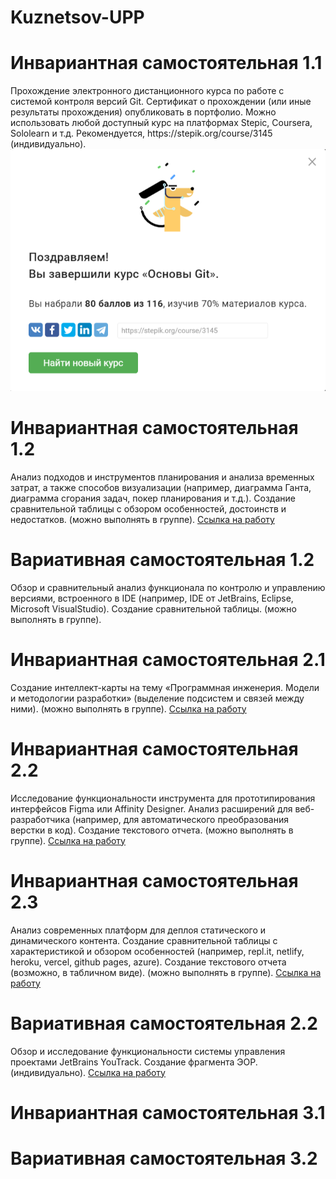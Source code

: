 # Kuznetsov-UPP
<h1>Инвариантная самостоятельная 1.1</h1>
Прохождение электронного дистанционного курса по работе с системой контроля версий Git. Сертификат о прохождении (или иные результаты прохождения) опубликовать в портфолио. Можно использовать любой доступный курс на платформах Stepic, Coursera, Sololearn и т.д. Рекомендуется, https://stepik.org/course/3145 (индивидуально).
<img src="ИСР1.PNG">
<h1>Инвариантная самостоятельная 1.2</h1>  	
Анализ подходов и инструментов планирования и анализа временных затрат, а также способов визуализации (например, диаграмма Ганта, диаграмма сгорания задач, покер планирования и т.д.). Создание сравнительной таблицы с обзором особенностей, достоинств и недостатков. (можно выполнять в группе).
<a href="https://docs.google.com/document/d/1kVDyFpYU5GcAUvKJiuEE0rF1EujizaRto0TniOJq6r0/edit?usp=sharing">Ссылка на работу</a>
<h1>Вариативная самостоятельная 1.2</h1>
Обзор и сравнительный анализ функционала по контролю и управлению версиями, встроенного в IDE (например, IDE от JetBrains, Eclipse, Microsoft VisualStudio). Создание сравнительной таблицы. (можно выполнять в группе).
<h1>Инвариантная самостоятельная 2.1</h1>
Создание интеллект-карты на тему «Программная инженерия. Модели и методологии разработки» (выделение подсистем и связей между ними). (можно выполнять в группе). 
<a href="https://coggle.it/diagram/Yd8tq5tkwkvDxV2p/t/%D0%BA%D1%83%D0%B7%D0%BD%D0%B5%D1%86%D0%BE%D0%B2-%D0%BC-%D1%81-%D0%BC%D0%BE%D0%B4%D0%B5%D0%BB%D0%B8-%D0%B8-%D0%BC%D0%B5%D1%82%D0%BE%D0%B4%D0%BE%D0%BB%D0%BE%D0%B3%D0%B8%D0%B8/4a3a3865487f6f73fcaed909aba3af3d96a27c53a23386c27e7170ae9c2eed7a">Ссылка на работу</a>
<h1>Инвариантная самостоятельная 2.2</h1>
Исследование функциональности инструмента для прототипирования интерфейсов Figma или Affinity Designer. Анализ расширений для веб-разработчика (например, для автоматического преобразования верстки в код). Создание текстового отчета. (можно выполнять в группе).
<a href="https://docs.google.com/document/d/129cMNsfqLajLe2irDlZICnlBl7SEC6S2fRuBp7LutS4/edit?usp=sharing">Ссылка на работу</a>
<h1>Инвариантная самостоятельная 2.3</h1>
 Анализ современных платформ для деплоя статического и динамического контента. Создание сравнительной таблицы с характеристикой и обзором особенностей (например, repl.it, netlify, heroku, vercel, github pages, azure). Создание текстового отчета (возможно, в табличном виде). (можно выполнять в группе).
<a href="https://docs.google.com/document/d/1ljPmYnMt476wAvI-HvobfwKjNWWUcfeDfrQduGof-x8/edit?usp=sharing">Ссылка на работу</a>
<h1>Вариативная самостоятельная 2.2</h1>
Обзор и исследование функциональности системы управления проектами JetBrains YouTrack. Создание фрагмента ЭОР. (индивидуально).
<a href="https://docs.google.com/document/d/1lpOWNN1-MvxW5vq-Yhmv7gwwsaTeNCgFnbnoYzvH1mk/edit?usp=sharing">Ссылка на  работу</a>
<h1>Инвариантная самостоятельная 3.1</h1>
<h1>Вариативная самостоятельная 3.2</h1>
